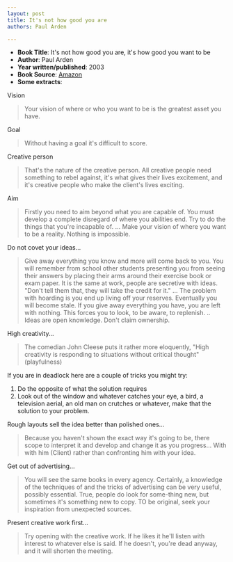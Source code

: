 ```yaml
---
layout: post
title: It's not how good you are
authors: Paul Arden

---
```


- **Book Title**: It's not how good you are, it's how good you want to be
- **Author**: Paul Arden
- **Year written/published**: 2003
- **Book Source**: [Amazon](http://www.amazon.com/Its-Not-How-Good-Want/dp/0714843377)
- **Some extracts**:

Vision

> Your vision of where or who you want to be is the greatest asset you have.

Goal

> Without having a goal it's difficult to score.

Creative person

> That's the nature of the creative person. All creative people need something to rebel against, it's what gives their lives excitement, and it's creative people who make the client's lives exciting.

Aim

> Firstly you need to aim beyond what you are capable of. You must develop a complete disregard of where you abilities end. Try to do the things that you're incapable of. ... Make your vision of where you want to be a reality. Nothing is impossible.

Do not covet your ideas...

> Give away everything you know and more will come back to you. You will remember from school other students presenting you from seeing their answers by placing their arms around their exercise book or exam paper. It is the same at work, people are secretive with ideas. "Don't tell them that, they will take the credit for it." ... The problem with hoarding is you end up living off your reserves. Eventually you will become stale. If you give away everything you have, you are left with nothing. This forces you to look, to be aware, to replenish. .. Ideas are open knowledge. Don't claim ownership.

High creativity...

> The comedian John Cleese puts it rather more eloquently, "High creativity is responding to situations without critical thought" (playfulness)

If you are in deadlock here are a couple of tricks you might try:

1. Do the opposite of what the solution requires
2. Look out of the window and whatever catches your eye, a bird, a television aerial, an old man on crutches or whatever, make that the solution to your problem.

Rough layouts sell the idea better than polished ones...

> Because you haven't shown the exact way it's going to be, there scope to interpret it and develop and change it as you progress... With with him (Client) rather than confronting him with your idea.

Get out of advertising...

> You will see the same books in every agency. Certainly, a knowledge of the techniques of and the tricks of advertising can be very useful, possibly essential. True, people do look for some-thing new, but sometimes it's something new to copy. TO be original, seek your inspiration from unexpected sources.

Present creative work first...

> Try opening with the creative work. If he likes it he'll listen with interest to whatever else is said. If he doesn't, you're dead anyway, and it will shorten the meeting.
